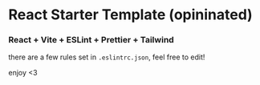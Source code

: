 # React Starter Template (opininated)

### React + Vite + ESLint + Prettier + Tailwind
there are a few rules set in `.eslintrc.json`, feel free to edit!

enjoy <3
